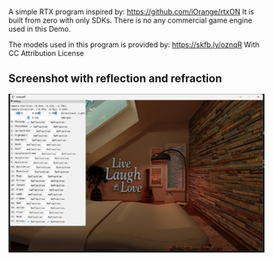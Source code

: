 A simple RTX program inspired by: https://github.com/iOrange/rtxON
It is built from zero with only SDKs. There is no any commercial game engine used in this Demo.

The models used in this program is provided by: https://skfb.ly/oznqR
With CC Attribution License

## Screenshot with reflection and refraction
![RTX_Screenshot](./Screenshot.png)